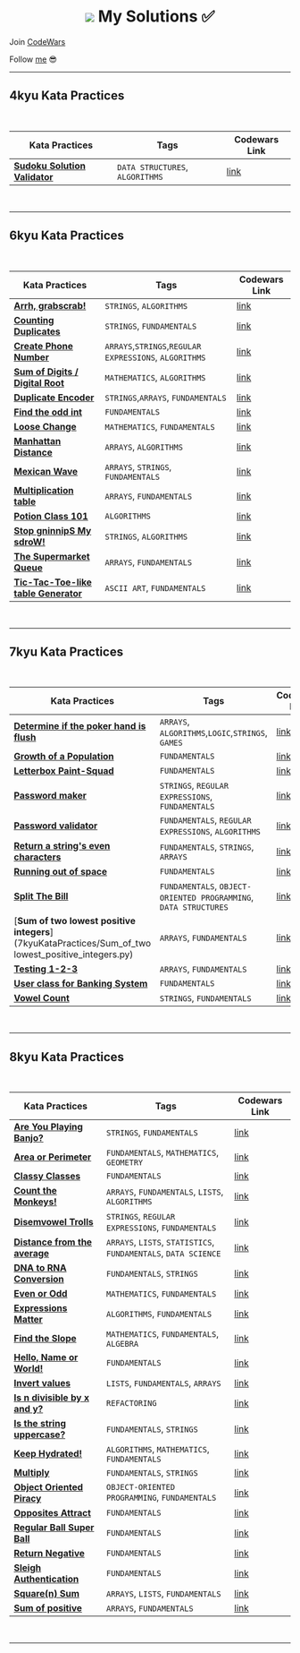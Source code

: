 <h1 align="center"><Welcome to <a href="https://www.codewars.com/users/GulecS"><img src="https://img.shields.io/badge/Codewars-B1361E?style=for-the-badge&logo=Codewars&logoColor=white"> My Solutions ✅</h1>


Join [CodeWars](https://www.codewars.com/r/hbGshA)

Follow [me](https://www.codewars.com/users/GulecS) 😎

---

## 4kyu Kata Practices

<br>

| Kata Practices | Tags | Codewars Link |
|--|--|--|
| [**Sudoku Solution Validator**](4kyuKataPractices/Sudoku_Solution_Validator.py) | `DATA STRUCTURES`, `ALGORITHMS` | [link](https://www.codewars.com/kata/529bf0e9bdf7657179000008) |

<br>

---

## 6kyu Kata Practices

<br>

| Kata Practices | Tags | Codewars Link |
|--|--|--|
| [**Arrh, grabscrab!**](6kyuKataPractices/Arrh_grabscrab.py) | `STRINGS`, `ALGORITHMS` | [link](https://www.codewars.com/kata/52b305bec65ea40fe90007a7) |
| [**Counting Duplicates**](6kyuKataPractices/Counting_Duplicates.py) | `STRINGS`, `FUNDAMENTALS` | [link](https://www.codewars.com/kata/54bf1c2cd5b56cc47f0007a1) |
| [**Create Phone Number**](6kyuKataPractices/Create_Phone_Number.py) | `ARRAYS`,`STRINGS`,`REGULAR EXPRESSIONS`, `ALGORITHMS` | [link](https://www.codewars.com/kata/525f50e3b73515a6db000b83) |
| [**Sum of Digits / Digital Root**](6kyuKataPractices/Digital_Root.py) | `MATHEMATICS`, `ALGORITHMS` | [link](https://www.codewars.com/kata/541c8630095125aba6000c00) |
| [**Duplicate Encoder**](6kyuKataPractices/Duplicate_Encoder.py) | `STRINGS`,`ARRAYS`, `FUNDAMENTALS` | [link](https://www.codewars.com/kata/54b42f9314d9229fd6000d9c) |
| [**Find the odd int**](6kyuKataPractices/Find_the_odd_int.py) | `FUNDAMENTALS` | [link](https://www.codewars.com/kata/54da5a58ea159efa38000836) |
| [**Loose Change**](6kyuKataPractices/Loose_Change.py) | `MATHEMATICS`, `FUNDAMENTALS` | [link](https://www.codewars.com/kata/5571f712ddf00b54420000ee) |
| [**Manhattan Distance**](6kyuKataPractices/Manhattan_Distance.py) | `ARRAYS`, `ALGORITHMS` | [link](https://www.codewars.com/kata/52998bf8caa22d98b800003a) |
| [**Mexican Wave**](6kyuKataPractices/Mexican_Wave.py) | `ARRAYS`, `STRINGS`, `FUNDAMENTALS` | [link](https://www.codewars.com/kata/58f5c63f1e26ecda7e000029) |
| [**Multiplication table**](6kyuKataPractices/Multiplication_table.py) | `ARRAYS`, `FUNDAMENTALS` | [link](https://www.codewars.com/kata/534d2f5b5371ecf8d2000a08) |
| [**Potion Class 101**](6kyuKataPractices/Potion_Class_101.py) | `ALGORITHMS` | [link](https://www.codewars.com/kata/5981ff1daf72e8747d000091) |
| [**Stop gninnipS My sdroW!**](6kyuKataPractices/Stop_gninnipS_My_sdroW.py) | `STRINGS`, `ALGORITHMS` | [link](https://www.codewars.com/kata/5264d2b162488dc400000001) |
| [**The Supermarket Queue**](6kyuKataPractices/The_Supermarket_Queue.py) | `ARRAYS`, `FUNDAMENTALS` | [link](https://www.codewars.com/kata/57b06f90e298a7b53d000a86) |
| [**Tic-Tac-Toe-like table Generator**](6kyuKataPractices/Tic_Tac_Toe_like_table_Generator.py) | `ASCII ART`, `FUNDAMENTALS` | [link](https://www.codewars.com/kata/5b817c2a0ce070ace8002be0) |

<br>

---

## 7kyu Kata Practices

<br>

| Kata Practices | Tags | Codewars Link |
|--|--|--|
| [**Determine if the poker hand is flush**](7kyuKataPractices/Determine_if_the_poker_hand_is_flush.py) | `ARRAYS`, `ALGORITHMS`,`LOGIC`,`STRINGS`, `GAMES`| [link](https://www.codewars.com/kata/5acbc3b3481ebb23a400007d) |
| [**Growth of a Population**](7kyuKataPractices/Growth_of_a_Population.py) | `FUNDAMENTALS` | [link](https://www.codewars.com/kata/563b662a59afc2b5120000c6) |
| [**Letterbox Paint-Squad**](7kyuKataPractices/Letterbox_Paint_Squad.py) | `FUNDAMENTALS` | [link](https://www.codewars.com/kata/597d75744f4190857a00008d) |
| [**Password maker**](7kyuKataPractices/Password_maker.py) | `STRINGS`, `REGULAR EXPRESSIONS`, `FUNDAMENTALS` | [link](https://www.codewars.com/kata/5637b03c6be7e01d99000046) |
| [**Password validator**](7kyuKataPractices/Password_validator.py) | `FUNDAMENTALS`, `REGULAR EXPRESSIONS`, `ALGORITHMS` | [link](https://www.codewars.com/kata/56a921fa8c5167d8e7000053) |
| [**Return a string's even characters**](7kyuKataPractices/Return_a_strings_even_characters.py) | `FUNDAMENTALS`, `STRINGS`, `ARRAYS` | [link](https://www.codewars.com/kata/566044325f8fddc1c000002c) |
| [**Running out of space**](7kyuKataPractices/Running_out_of_space.py) | `FUNDAMENTALS` | [link](https://www.codewars.com/kata/56576f82ab83ee8268000059) |
| [**Split The Bill**](7kyuKataPractices/Split_The_Bill.py) | `FUNDAMENTALS`, `OBJECT-ORIENTED PROGRAMMING`, `DATA STRUCTURES` | [link](https://www.codewars.com/kata/5641275f07335295f10000d0) |
| [**Sum of two lowest positive integers**](7kyuKataPractices/Sum_of_two lowest_positive_integers.py) | `ARRAYS`, `FUNDAMENTALS` | [link](https://www.codewars.com/kata/558fc85d8fd1938afb000014) |
| [**Testing 1-2-3**](7kyuKataPractices/Testing_1_2_3.py) | `ARRAYS`, `FUNDAMENTALS` | [link](https://www.codewars.com/kata/54bf85e3d5b56c7a05000cf9) |
| [**User class for Banking System**](7kyuKataPractices/User_class_for_Banking_System.py) |  `FUNDAMENTALS` | [link](https://www.codewars.com/kata/5a03af9606d5b65ff7000009) |
| [**Vowel Count**](7kyuKataPractices/Vowel_Count.py) | `STRINGS`, `FUNDAMENTALS` | [link](https://www.codewars.com/kata/54ff3102c1bad923760001f3) |

<br>

---

## 8kyu Kata Practices

<br>

| Kata Practices | Tags | Codewars Link |
|--|--|--|
| [**Are You Playing Banjo?**](8kyuKataPractices/Are_You_Playing_Banjo.py) |  `STRINGS`, `FUNDAMENTALS` | [link](https://www.codewars.com/kata/53af2b8861023f1d88000832) |
| [**Area or Perimeter**](8kyuKataPractices/Area_or_Perimeter.py) | `FUNDAMENTALS`, `MATHEMATICS`, `GEOMETRY` | [link](https://www.codewars.com/kata/5ab6538b379d20ad880000ab) |
| [**Classy Classes**](8kyuKataPractices/Classy_Classes.py) | `FUNDAMENTALS` | [link](https://www.codewars.com/kata/55a144eff5124e546400005a) |
| [**Count the Monkeys!**](8kyuKataPractices/Count_the_Monkeys.py) | `ARRAYS`, `FUNDAMENTALS`, `LISTS`, `ALGORITHMS` | [link](https://www.codewars.com/kata/56f69d9f9400f508fb000ba7) |
| [**Disemvowel Trolls**](8kyuKataPractices/Count_the_Monkeys.py) | `STRINGS`, `REGULAR EXPRESSIONS`, `FUNDAMENTALS` | [link](https://www.codewars.com/kata/52fba66badcd10859f00097e) |
| [**Distance from the average**](8kyuKataPractices/Distance_from_the_average.py) | `ARRAYS`, `LISTS`, `STATISTICS`, `FUNDAMENTALS`, `DATA SCIENCE` | [link](https://www.codewars.com/kata/568ff914fc7a40a18500005c) |
| [**DNA to RNA Conversion**](8kyuKataPractices/DNA_to_RNA_Conversion.py) | `FUNDAMENTALS`, `STRINGS` | [link](https://www.codewars.com/kata/5556282156230d0e5e000089) |
| [**Even or Odd**](8kyuKataPractices/Even_or_Odd.py) | `MATHEMATICS`, `FUNDAMENTALS` | [link](https://www.codewars.com/kata/53da3dbb4a5168369a0000fe) |
| [**Expressions Matter**](8kyuKataPractices/Expressions_Matter.py) | `ALGORITHMS`, `FUNDAMENTALS` | [link](https://www.codewars.com/kata/5ae62fcf252e66d44d00008e) |
| [**Find the Slope**](8kyuKataPractices/Find_the_Slope.py) | `MATHEMATICS`, `FUNDAMENTALS`, `ALGEBRA` | [link](https://www.codewars.com/kata/55a75e2d0803fea18f00009d) |
| [**Hello, Name or World!**](8kyuKataPractices/Hello_Name_or_World.py) | `FUNDAMENTALS` | [link](https://www.codewars.com/kata/57e3f79c9cb119374600046b) |
| [**Invert values**](8kyuKataPractices/Invert_values.py) | `LISTS`, `FUNDAMENTALS`, `ARRAYS` | [link](https://www.codewars.com/kata/5899dc03bc95b1bf1b0000ad) |
| [**Is n divisible by x and y?**](8kyuKataPractices/Is_n_divisible_by_x_and_y.py) | `REFACTORING` | [link](https://www.codewars.com/kata/5545f109004975ea66000086) |
| [**Is the string uppercase?**](8kyuKataPractices/Is_the_string_uppercase.py) | `FUNDAMENTALS`, `STRINGS` | [link](https://www.codewars.com/kata/56cd44e1aa4ac7879200010b) |
| [**Keep Hydrated!**](8kyuKataPractices/Keep_Hydrated.py) | `ALGORITHMS`, `MATHEMATICS`, `FUNDAMENTALS` | [link](https://www.codewars.com/kata/582cb0224e56e068d800003c) |
| [**Multiply**](8kyuKataPractices/Multiply.py) | `FUNDAMENTALS`, `STRINGS` | [link](https://www.codewars.com/kata/5556282156230d0e5e000089) |
| [**Object Oriented Piracy**](8kyuKataPractices/Object_Oriented_Piracy.py) | `OBJECT-ORIENTED PROGRAMMING`, `FUNDAMENTALS` | [link](https://www.codewars.com/kata/54fe05c4762e2e3047000add) |
| [**Opposites Attract**](8kyuKataPractices/Opposites_Attract.py) | `FUNDAMENTALS` | [link](https://www.codewars.com/kata/555086d53eac039a2a000083) |
| [**Regular Ball Super Ball**](8kyuKataPractices/Regular_Ball_Super_Ball.py) | `FUNDAMENTALS` | [link](https://www.codewars.com/kata/53f0f358b9cb376eca001079) |
| [**Return Negative**](8kyuKataPractices/Return_Negative.py) | `FUNDAMENTALS` | [link](https://www.codewars.com/kata/55685cd7ad70877c23000102) |
| [**Sleigh Authentication**](8kyuKataPractices/Sleigh_Authentication.py) | `FUNDAMENTALS` | [link](https://www.codewars.com/kata/52adc142b2651f25a8000643) |
| [**Square(n) Sum**](8kyuKataPractices/Square_n_Sum.py) | `ARRAYS`, `LISTS`, `FUNDAMENTALS` | [link](https://www.codewars.com/kata/515e271a311df0350d00000f) |
| [**Sum of positive**](8kyuKataPractices/Sum_of_positive.py) | `ARRAYS`, `FUNDAMENTALS` | [link](https://www.codewars.com/kata/5715eaedb436cf5606000381) |





<br>

---

